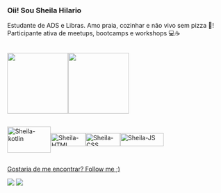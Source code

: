 ### Oii! Sou Sheila Hilario

Estudante de ADS e Libras. Amo praia, cozinhar e não vivo sem pizza 🍕!
 Participante ativa de meetups, bootcamps e workshops 💻☕️
 


<p align="space-between"> <br>
    <a href="https://github.com/sheilahilario">
        <img height="140em" src="https://github-readme-stats.vercel.app/api?username=sheilahilario&show_icons=true&theme=dracula&include_all_commits=true&icon_color=dracula" style="max-width:100%;"><img height="140em" src="https://github-readme-stats.vercel.app/api/top-langs/?username=sheilahilario&langs_count=10&layout=compact&theme=dracula" style="max-width:1000%;">
      
</p>   


##
    
<div>
 <img align="center" alt="Sheila-kotlin" height="60" width="100" src="https://cdn.jsdelivr.net/gh/devicons/devicon/icons/kotlin/kotlin-original-wordmark.svg"/><img align="center" alt="Sheila-HTML" height="30" width="80" src="https://img.shields.io/badge/HTML-239120?style=for-the-badge&logo=html5&logoColor=white"/><img align="center" alt="Sheila-CSS" height="30" width="80" src="https://img.shields.io/badge/CSS-239120?&style=for-the-badge&logo=css3&logoColor=white"/><img align="center" alt="Sheila-JS" height="30" width="100" src="https://img.shields.io/badge/JavaScript-F7DF1E?style=for-the-badge&logo=javascript&logoColor=black"/>
 </div>
 
 
##
  
 Gostaria de me encontrar? Follow me  ;)
<div>
  <a href="https://www.linkedin.com/in/sheila-hilario" target="_blank"><img src="https://img.shields.io/badge/LinkedIn-0077B5?style=for-the-badge&logo=linkedin&logoColor=white"></a>
    <a href="https://www.instagram.com/sheila_oh/?hl=pt-br" target="_blank"><img src="https://img.shields.io/badge/Instagram-E4405F?style=for-the-badge&logo=instagram&logoColor=white"><https://img.shields.io/badge/Kotlin-0095D5?&style=for-the-badge&logo=kotlin&logoColor=white ></a>
  </div>


